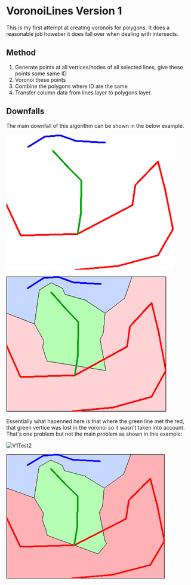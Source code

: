 # VoronoiLines Version 1

This is my first attempt at creating voronois for polygons. It does a reasonable job howeber it does fall over when dealing with intersects.

## Method

1. Generate points at all vertices/nodes of all selected lines, give these points some same ID 
2. Voronoi these points
3. Combine the polygons where ID are the same
4. Transfer column data from lines layer to polygons layer.

## Downfalls

The main downfall of this algorithm can be shown in the below example.

![V1Test](V1Test.png)

![V1Resu](V1Result.png)

Essentially what hapenned here is that where the green line met the red, that green vertice was lost in the voronoi so it wasn't taken into account. That's one problem but not the main problem as shown in this example:

![V1Test2](V1Test_2.png)

![V1Resu2](V1Result_2.png)
